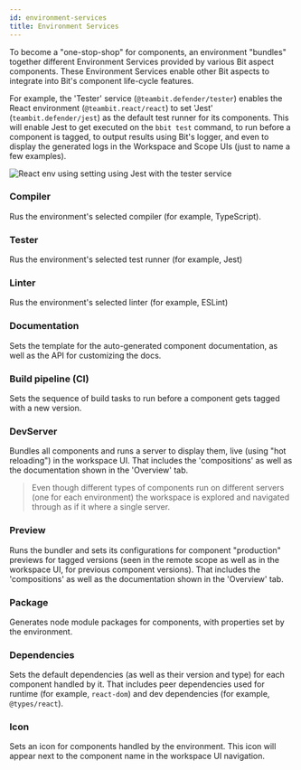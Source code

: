 ```yaml
---
id: environment-services
title: Environment Services
---
```


To become a "one-stop-shop" for components, an environment "bundles" together different Environment Services provided by various Bit aspect components. These Environment Services enable other Bit aspects to integrate into Bit's component life-cycle features.

For example, the 'Tester' service (`@teambit.defender/tester`) enables the React environment (`@teambit.react/react`) to set 'Jest' (`teambit.defender/jest`) as the default test runner for its components. This will enable Jest to get executed on the `bbit test` command, to run before a component is tagged, to output results using Bit's logger, and even to display the generated logs in the Workspace and Scope UIs (just to name a few examples).

![React env using setting using Jest with the tester service](/img/react_env_ex.png)

### Compiler

Rus the environment's selected compiler (for example, TypeScript).

### Tester

Rus the environment's selected test runner (for example, Jest)

### Linter

Rus the environment's selected linter (for example, ESLint)

### Documentation

Sets the template for the auto-generated component documentation, as well as the API for customizing the docs.

### Build pipeline (CI)

Sets the sequence of build tasks to run before a component gets tagged with a new version.

### DevServer

Bundles all components and runs a server to display them, live (using "hot reloading") in the workspace UI. That includes the 'compositions' as well as the documentation shown in the 'Overview' tab.

> Even though different types of components run on different servers (one for each environment) the workspace is explored and navigated through as if it where a single server.

### Preview

Runs the bundler and sets its configurations for component "production" previews for tagged versions (seen in the remote scope as well as in the workspace UI, for previous component versions). That includes the 'compositions' as well as the documentation shown in the 'Overview' tab.

### Package

Generates node module packages for components, with properties set by the environment.

### Dependencies

Sets the default dependencies (as well as their version and type) for each component handled by it. That includes peer dependencies used for runtime (for example, `react-dom`) and dev dependencies (for example, `@types/react`).

### Icon

Sets an icon for components handled by the environment. This icon will appear next to the component name in the workspace UI navigation.
